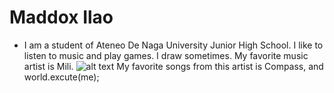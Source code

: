 # Maddox Ilao
- I am a student of Ateneo De Naga University Junior High School. I like to listen to music and play games. I draw sometimes. My favorite music artist is Mili.
![alt text](Mili+logo_no+back_SQ.png)
My favorite songs from this artist is Compass, and world.excute(me);
